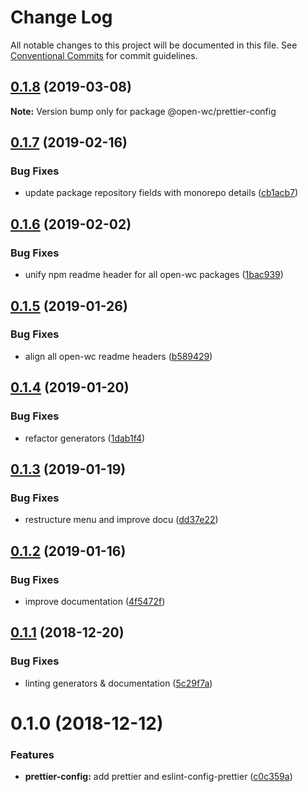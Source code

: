 # Change Log

All notable changes to this project will be documented in this file.
See [Conventional Commits](https://conventionalcommits.org) for commit guidelines.

## [0.1.8](https://github.com/open-wc/open-wc/compare/@open-wc/prettier-config@0.1.7...@open-wc/prettier-config@0.1.8) (2019-03-08)

**Note:** Version bump only for package @open-wc/prettier-config





## [0.1.7](https://github.com/open-wc/open-wc/compare/@open-wc/prettier-config@0.1.6...@open-wc/prettier-config@0.1.7) (2019-02-16)


### Bug Fixes

* update package repository fields with monorepo details ([cb1acb7](https://github.com/open-wc/open-wc/commit/cb1acb7))





## [0.1.6](https://github.com/open-wc/open-wc/tree/master/packages/prettier-config/compare/@open-wc/prettier-config@0.1.5...@open-wc/prettier-config@0.1.6) (2019-02-02)


### Bug Fixes

* unify npm readme header for all open-wc packages ([1bac939](https://github.com/open-wc/open-wc/tree/master/packages/prettier-config/commit/1bac939))





## [0.1.5](https://github.com/open-wc/open-wc/tree/master/packages/prettier-config/compare/@open-wc/prettier-config@0.1.4...@open-wc/prettier-config@0.1.5) (2019-01-26)


### Bug Fixes

* align all open-wc readme headers ([b589429](https://github.com/open-wc/open-wc/tree/master/packages/prettier-config/commit/b589429))





## [0.1.4](https://github.com/open-wc/open-wc/tree/master/packages/prettier-config/compare/@open-wc/prettier-config@0.1.3...@open-wc/prettier-config@0.1.4) (2019-01-20)


### Bug Fixes

* refactor generators ([1dab1f4](https://github.com/open-wc/open-wc/tree/master/packages/prettier-config/commit/1dab1f4))





## [0.1.3](https://github.com/open-wc/open-wc/tree/master/packages/prettier-config/compare/@open-wc/prettier-config@0.1.2...@open-wc/prettier-config@0.1.3) (2019-01-19)


### Bug Fixes

* restructure menu and improve docu ([dd37e22](https://github.com/open-wc/open-wc/tree/master/packages/prettier-config/commit/dd37e22))





## [0.1.2](https://github.com/open-wc/open-wc/tree/master/packages/prettier-config/compare/@open-wc/prettier-config@0.1.1...@open-wc/prettier-config@0.1.2) (2019-01-16)


### Bug Fixes

* improve documentation ([4f5472f](https://github.com/open-wc/open-wc/tree/master/packages/prettier-config/commit/4f5472f))





## [0.1.1](https://github.com/open-wc/open-wc/tree/master/packages/prettier-config/compare/@open-wc/prettier-config@0.1.0...@open-wc/prettier-config@0.1.1) (2018-12-20)


### Bug Fixes

* linting generators & documentation ([5c29f7a](https://github.com/open-wc/open-wc/tree/master/packages/prettier-config/commit/5c29f7a))





# 0.1.0 (2018-12-12)


### Features

* **prettier-config:** add prettier and eslint-config-prettier ([c0c359a](https://github.com/open-wc/open-wc/tree/master/packages/prettier-config/commit/c0c359a))
